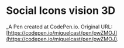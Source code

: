# Social Icons vision 3D
 _A Pen created at CodePen.io. Original URL: [https://codepen.io/miguelcast/pen/pwZMOJ](https://codepen.io/miguelcast/pen/pwZMOJ).

 